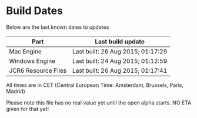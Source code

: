 # Build Dates

Below are the last known dates to updates

Part | Last build update
-----|-----
Mac Engine | Last built: 26 Aug 2015; 01:17:29
Windows Engine | Last built: 24 Aug 2015; 01:12:59
JCR6 Resource Files | Last built: 26 Aug 2015; 01:17:41
All times are in CET (Central European Time: Amsterdam, Brussels, Paris, Madrid)


Please note this file has no real value yet until the open alpha starts. NO ETA given for that yet!
